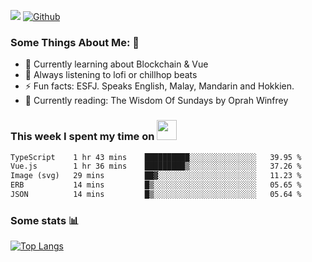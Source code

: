 ![](https://visitor-badge.laobi.icu/badge?page_id=seanho96.seanho96)
[![Github](https://img.shields.io/github/followers/seanho96?label=Follow&style=social)](https://github.com/seanho96)

### Some Things About Me: 👋
- 🌱 Currently learning about Blockchain & Vue
- :musical_note: Always listening to lofi or chillhop beats
- :zap: Fun facts: ESFJ. Speaks English, Malay, Mandarin and Hokkien.
- :book: Currently reading: The Wisdom Of Sundays by Oprah Winfrey

### This week I spent my time on <img src="https://media.giphy.com/media/SvQzkTQb3ZwKcj1QTO/giphy.gif" width="32">

<!--START_SECTION:waka-->

```txt
TypeScript    1 hr 43 mins    ██████████░░░░░░░░░░░░░░░   39.95 %
Vue.js        1 hr 36 mins    █████████▒░░░░░░░░░░░░░░░   37.26 %
Image (svg)   29 mins         ██▓░░░░░░░░░░░░░░░░░░░░░░   11.23 %
ERB           14 mins         █▒░░░░░░░░░░░░░░░░░░░░░░░   05.65 %
JSON          14 mins         █▒░░░░░░░░░░░░░░░░░░░░░░░   05.64 %
```

<!--END_SECTION:waka-->

### Some stats 📊

[![Top Langs](https://github-readme-stats.vercel.app/api/top-langs/?username=seanho96&layout=compact&theme=graywhite)](https://github.com/anuraghazra/github-readme-stats)
<br/>
<!-- ![GitHub stats](https://github-readme-stats.vercel.app/api?username=seanho96&show_icons=true&theme=graywhite)-->

